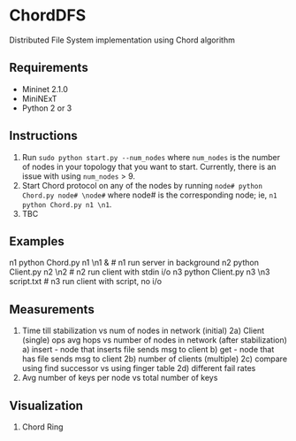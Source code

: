 # ChordDFS
Distributed File System implementation using Chord algorithm

## Requirements
- Mininet 2.1.0
- MiniNExT
- Python 2 or 3


## Instructions
1. Run `sudo python start.py --num_nodes` where `num_nodes` is the number of nodes in your topology that you want to start. Currently, there is an issue with using `num_nodes` > 9.
2. Start Chord protocol on any of the nodes by running `node# python Chord.py node# \node#` where node# is the corresponding node; ie, `n1 python Chord.py n1 \n1`.
3. TBC

## Examples
n1 python Chord.py n1 \n1 &					# n1 run server in background
n2 python Client.py n2 \n2					# n2 run client with stdin i/o
n3 python Client.py n3 \n3 script.txt 		# n3 run client with script, no i/o


## Measurements
1) Time till stabilization vs num of nodes in network (initial)
2a) Client (single) ops avg hops vs number of nodes in network (after stabilization)
	a) insert - node that inserts file sends msg to client
	b) get - node that has file sends msg to client
2b) number of clients (multiple)
2c) compare using find successor vs using finger table
2d) different fail rates
3) Avg number of keys per node vs total number of keys

## Visualization
1) Chord Ring